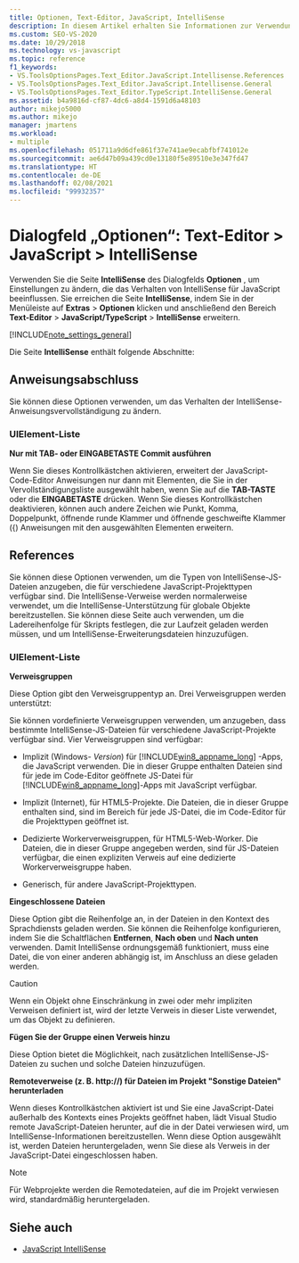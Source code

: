 ```yaml
---
title: Optionen, Text-Editor, JavaScript, IntelliSense
description: In diesem Artikel erhalten Sie Informationen zur Verwendung der IntelliSense-Seite des Dialogfelds „Optionen“, um Einstellungen zu bearbeiten, die das Verhalten von IntelliSense für JavaScript beeinflussen.
ms.custom: SEO-VS-2020
ms.date: 10/29/2018
ms.technology: vs-javascript
ms.topic: reference
f1_keywords:
- VS.ToolsOptionsPages.Text_Editor.JavaScript.Intellisense.References
- VS.ToolsOptionsPages.Text_Editor.JavaScript.Intellisense.General
- VS.ToolsOptionsPages.Text_Editor.TypeScript.IntelliSense.General
ms.assetid: b4a9816d-cf87-4dc6-a8d4-1591d6a48103
author: mikejo5000
ms.author: mikejo
manager: jmartens
ms.workload:
- multiple
ms.openlocfilehash: 051711a9d6dfe861f37e741ae9ecabfbf741012e
ms.sourcegitcommit: ae6d47b09a439cd0e13180f5e89510e3e347fd47
ms.translationtype: HT
ms.contentlocale: de-DE
ms.lasthandoff: 02/08/2021
ms.locfileid: "99932357"
---
```

# <a name="options-dialog-box-text-editor--javascript--intellisense"></a>Dialogfeld „Optionen“: Text-Editor \> JavaScript \> IntelliSense

Verwenden Sie die Seite **IntelliSense** des Dialogfelds **Optionen** , um Einstellungen zu ändern, die das Verhalten von IntelliSense für JavaScript beeinflussen. Sie erreichen die Seite **IntelliSense**, indem Sie in der Menüleiste auf **Extras** > **Optionen** klicken und anschließend den Bereich **Text-Editor** > **JavaScript/TypeScript** > **IntelliSense** erweitern.

[!INCLUDE[note_settings_general](../../data-tools/includes/note_settings_general_md.md)]

Die Seite **IntelliSense** enthält folgende Abschnitte:

## <a name="statement-completion"></a>Anweisungsabschluss

Sie können diese Optionen verwenden, um das Verhalten der IntelliSense-Anweisungsvervollständigung zu ändern.

### <a name="uielement-list"></a>UIElement-Liste

**Nur mit TAB- oder EINGABETASTE Commit ausführen**

Wenn Sie dieses Kontrollkästchen aktivieren, erweitert der JavaScript-Code-Editor Anweisungen nur dann mit Elementen, die Sie in der Vervollständigungsliste ausgewählt haben, wenn Sie auf die **TAB-TASTE** oder die **EINGABETASTE** drücken. Wenn Sie dieses Kontrollkästchen deaktivieren, können auch andere Zeichen wie Punkt, Komma, Doppelpunkt, öffnende runde Klammer und öffnende geschweifte Klammer ({) Anweisungen mit den ausgewählten Elementen erweitern.

## <a name="references"></a>References

Sie können diese Optionen verwenden, um die Typen von IntelliSense-JS-Dateien anzugeben, die für verschiedene JavaScript-Projekttypen verfügbar sind. Die IntelliSense-Verweise werden normalerweise verwendet, um die IntelliSense-Unterstützung für globale Objekte bereitzustellen. Sie können diese Seite auch verwenden, um die Ladereihenfolge für Skripts festlegen, die zur Laufzeit geladen werden müssen, und um IntelliSense-Erweiterungsdateien hinzuzufügen.

### <a name="uielement-list"></a>UIElement-Liste

**Verweisgruppen**

Diese Option gibt den Verweisgruppentyp an. Drei Verweisgruppen werden unterstützt:

Sie können vordefinierte Verweisgruppen verwenden, um anzugeben, dass bestimmte IntelliSense-JS-Dateien für verschiedene JavaScript-Projekte verfügbar sind. Vier Verweisgruppen sind verfügbar:

- Implizit (Windows- *Version*) für [!INCLUDE[win8_appname_long](../../debugger/includes/win8_appname_long_md.md)] -Apps, die JavaScript verwenden. Die in dieser Gruppe enthalten Dateien sind für jede im Code-Editor geöffnete JS-Datei für [!INCLUDE[win8_appname_long](../../debugger/includes/win8_appname_long_md.md)]-Apps mit JavaScript verfügbar.

- Implizit (Internet), für HTML5-Projekte. Die Dateien, die in dieser Gruppe enthalten sind, sind im Bereich für jede JS-Datei, die im Code-Editor für die Projekttypen geöffnet ist.

- Dedizierte Workerverweisgruppen, für HTML5-Web-Worker. Die Dateien, die in dieser Gruppe angegeben werden, sind für JS-Dateien verfügbar, die einen expliziten Verweis auf eine dedizierte Workerverweisgruppe haben.

- Generisch, für andere JavaScript-Projekttypen.

**Eingeschlossene Dateien**

Diese Option gibt die Reihenfolge an, in der Dateien in den Kontext des Sprachdiensts geladen werden. Sie können die Reihenfolge konfigurieren, indem Sie die Schaltflächen **Entfernen**, **Nach oben** und **Nach unten** verwenden. Damit IntelliSense ordnungsgemäß funktioniert, muss eine Datei, die von einer anderen abhängig ist, im Anschluss an diese geladen werden.

> [!CAUTION]
> Wenn ein Objekt ohne Einschränkung in zwei oder mehr impliziten Verweisen definiert ist, wird der letzte Verweis in dieser Liste verwendet, um das Objekt zu definieren.

**Fügen Sie der Gruppe einen Verweis hinzu**

Diese Option bietet die Möglichkeit, nach zusätzlichen IntelliSense-JS-Dateien zu suchen und solche Dateien hinzuzufügen.

**Remoteverweise (z. B. http://) für Dateien im Projekt "Sonstige Dateien" herunterladen**

Wenn dieses Kontrollkästchen aktiviert ist und Sie eine JavaScript-Datei außerhalb des Kontexts eines Projekts geöffnet haben, lädt Visual Studio remote JavaScript-Dateien herunter, auf die in der Datei verwiesen wird, um IntelliSense-Informationen bereitzustellen. Wenn diese Option ausgewählt ist, werden Dateien heruntergeladen, wenn Sie diese als Verweis in der JavaScript-Datei eingeschlossen haben.

> [!NOTE]
> Für Webprojekte werden die Remotedateien, auf die im Projekt verwiesen wird, standardmäßig heruntergeladen.

## <a name="see-also"></a>Siehe auch

- [JavaScript IntelliSense](../../ide/javascript-intellisense.md)